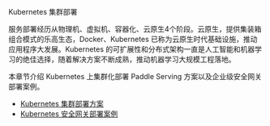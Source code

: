 Kubernetes 集群部署

服务部署经历从物理机、虚拟机、容器化、云原生4个阶段。云原生，提供集装箱组合模式的乐高生态，Docker、Kubernetes 已称为云原生时代基础设施，推动应用程序大发展。Kubernetes 的可扩展性和分布式架构一直是人工智能和机器学习的绝佳选择，随着解决方案不断成熟，推动机器学习大规模工程落地。

本章节介绍 Kubernetes 上集群化部署 Paddle Serving 方案以及企业级安全网关部署案例。
- [Kubernetes 集群部署方案](./9-1_Kubernetes_CN.md)
- [Kubernetes 安全网关部署案例]()
